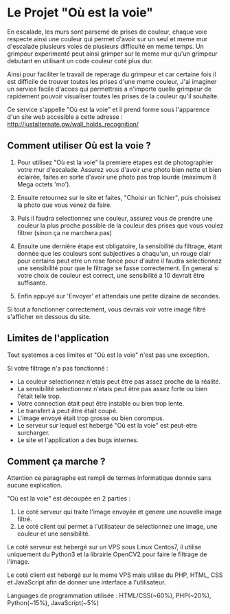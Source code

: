 # Le Projet "Où est la voie"

En escalade, les murs sont parsemé de prises de couleur, chaque voie respecte ainsi une couleur qui permet d'avoir sur un seul et meme mur d'escalade plusieurs voies de plusieurs difficulté en meme temps. Un grimpeur experimenté peut ainsi grimper sur le meme mur qu'un grimpeur debutant en utilisant un code couleur coté plus dur.

Ainsi pour faciliter le travail de reperage du grimpeur et car certaine fois il est difficile de trouver toutes les prises d'une meme couleur, J'ai imaginer un service facile d'acces qui permettrais a n'importe quelle grimpeur de rapidement pouvoir visualiser toutes les prises de la couleur qu'il souhaite.

Ce service s'appelle "Où est la voie" et il prend forme sous l'apparence d'un site web accesible a cette adresse : http://justalternate.pw/wall_holds_recognition/

## Comment utiliser Où est la voie ?

1) Pour utilisez "Où est la voie" la premiere étapes est de photographier votre mur d'escalade. Assurez vous d'avoir une photo bien nette et bien éclairée, faites en sorte d'avoir une photo pas trop lourde (maximum 8 Mega octets 'mo').

2) Ensuite retournez sur le site et faites, "Choisir un fichier", puis choisisez la photo que vous venez de faire.

3) Puis il faudra selectionnez une couleur, assurez vous de prendre une couleur la plus proche possible de la couleur des prises que vous voulez filtrer (sinon ça ne marchera pas)

4) Ensuite une dernière étape est obligatoire, la sensibilité du filtrage, étant donnée que les couleurs sont subjectives a chaqu'un, un rouge clair pour certains peut etre un rose foncé pour d'autre il faudra selectionnez une sensibilité pour que le filtrage se fasse correctement. En general si votre choix de couleur est correct, une sensibilité a 10 devrait être suffisante.

5) Enfin appuyé sur 'Envoyer' et attendais une petite dizaine de secondes.

Si tout a fonctionner correctement, vous devrais voir votre image filtré s'afficher en dessous du site.

## Limites de l'application

Tout systemes a ces limites et "Où est la voie" n'est pas une exception.  

Si votre filtrage n'a pas fonctionné : 

- La couleur selectionnez n'etais peut être pas assez proche de la réalité.
- La sensibilité selectionnez n'etais peut être pas assez forte ou bien l'était telle trop.
- Votre connection était peut être instable ou bien trop lente.
- Le transfert à peut être était coupé.
- L'image envoyé était trop grosse ou bien corompus.
- Le serveur sur lequel est hebergé "Où est la voie" est peut-etre surcharger.
- Le site et l'application a des bugs internes.

## Comment ça marche ?

Attention ce paragraphe est rempli de termes informatique donnée sans aucune explication.

"Où est la voie" est découpée en 2 parties :

1) Le coté serveur qui traite l'image envoyée et genere une nouvelle image filtré.
2) Le coté client qui permet a l'utilisateur de selectionnez une image, une couleur et une sensibilité.

Le coté serveur est hebergé sur un VPS sous Linux Centos7, il utilise uniquement du Python3 et la librairie OpenCV2 pour faire le filtrage de l'image.

Le coté client est hebergé sur le meme VPS mais utilise du PHP, HTML, CSS et JavaScript afin de donner une interface a l'utilisateur.

Languages de programmation utilisée : HTML/CSS(~60%), PHP(~20%), Python(~15%), JavaScript(~5%)
